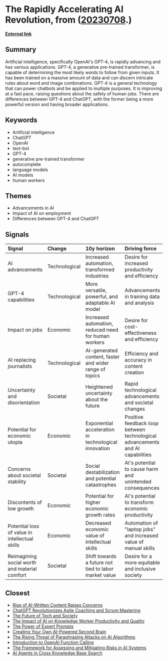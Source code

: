 # __The Rapidly Accelerating AI Revolution__, from ([20230708](https://kghosh.substack.com/p/20230708).)

__[External link](https://nymag.com/intelligencer/2023/03/gpt-4-chat-gpt-ai-jobs.html)__



## Summary

Artificial intelligence, specifically OpenAI's GPT-4, is rapidly advancing and has various applications. GPT-4, a generative pre-trained transformer, is capable of determining the most likely words to follow from given inputs. It has been trained on a massive amount of data and can discern intricate rules about word and image combinations. GPT-4 is a general technology that can power chatbots and be applied to multiple purposes. It is improving at a fast pace, raising questions about the safety of human jobs. There are differences between GPT-4 and ChatGPT, with the former being a more powerful version and having broader applications.

## Keywords

* Artificial intelligence
* ChatGPT
* OpenAI
* text-bot
* GPT-4
* generative pre-trained transformer
* autocomplete
* language models
* AI models
* human workers

## Themes

* Advancements in AI
* Impact of AI on employment
* Differences between GPT-4 and ChatGPT

## Signals

| Signal                                         | Change        | 10y horizon                                            | Driving force                                                                 |
|:-----------------------------------------------|:--------------|:-------------------------------------------------------|:------------------------------------------------------------------------------|
| AI advancements                                | Technological | Increased automation, transformed industries           | Desire for increased productivity and efficiency                              |
| GPT-4 capabilities                             | Technological | More versatile, powerful, and adaptable AI model       | Advancements in training data and analysis                                    |
| Impact on jobs                                 | Economic      | Increased automation, reduced need for human workers   | Desire for cost-effectiveness and efficiency                                  |
| AI replacing journalists                       | Technological | AI-generated content, faster and wider range of topics | Efficiency and accuracy in content creation                                   |
| Uncertainty and disorientation                 | Societal      | Heightened uncertainty about the future                | Rapid technological advancements and societal changes                         |
| Potential for economic utopia                  | Economic      | Exponential acceleration in technological innovation   | Positive feedback loop between technological advancements and AI capabilities |
| Concerns about societal stability              | Societal      | Social destabilization and potential catastrophes      | AI's potential to cause harm and unintended consequences                      |
| Discontents of low growth                      | Economic      | Potential for higher economic growth rates             | AI's potential to transform economic productivity                             |
| Potential loss of value in intellectual skills | Economic      | Decreased economic value of intellectual skills        | Automation of "laptop jobs" and increased value of manual skills              |
| Reimagining social worth and material comfort  | Societal      | Shift towards a future not tied to labor market value  | Desire for a more equitable and inclusive society                             |

## Closest

* [Rise of AI-Written Content Raises Concerns](dcb77b655838bfb2e77e5440c5b3a3b5)
* [ChatGPT Revolutionizes Agile Coaching and Scrum Mastering](30b8049b120d57889e375ced1e2a9bf4)
* [The Future of Tech and Society](074f7e40545f4b8edc9bdefa00b02f7b)
* [The Impact of AI on Knowledge Worker Productivity and Quality](c63bd059cb529b72b00ecbdcd2f85268)
* [The Power of Expert Prompts](52ec2cf0aebdc7af56249f1702652ebe)
* [Creating Your Own AI-Powered Second Brain](b37c215f9aa0336c774381f68e795d5c)
* [The Rising Threat of Paraphrasing Attacks on AI Algorithms](e1fbb09ec5e66a8a6d4eff2126eefb40)
* [Introduction to OpenAI Function Calling](72b08d7579b6d295c27f039d6ee5a01d)
* [The Framework for Assessing and Mitigating Risks in AI Systems](f87bcfb74a4a1db0ac38bd573144fd59)
* [AI Agents in Cross Knowledge Base Search](b310338b1d3a90c8604a66294f636f65)